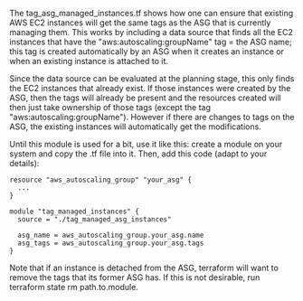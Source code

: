 The tag_asg_managed_instances.tf shows how one can ensure that existing AWS EC2 instances will get the same tags as the ASG that is currently managing them. This works by including a data source that finds all the EC2 instances that have the "aws:autoscaling:groupName" tag = the ASG name; this tag is created automatically by an ASG when it creates an instance or when an existing instance is attached to it. 

Since the data source can be evaluated at the planning stage, this only finds the EC2 instances that already exist. If those instances were created by the ASG, then the tags will already be present and the resources created will then just take ownership of those tags (except the tag "aws:autoscaling:groupName"). However if there are changes to tags on the ASG, the existing instances will automatically get the modifications. 

Until this module is used for a bit, use it like this: create a module on your system and copy the .tf file into it. Then, add this code (adapt to your details): 
```hcl
resource "aws_autoscaling_group" "your_asg" {
  ...
}

module "tag_managed_instances" {
  source = "./tag_managed_asg_instances"

  asg_name = aws_autoscaling_group.your_asg.name
  asg_tags = aws_autoscaling_group.your_asg.tags
}
```

Note that if an instance is detached from the ASG, terraform will want to remove the tags that its former ASG has. If this is not desirable, run terraform state rm path.to.module. 

